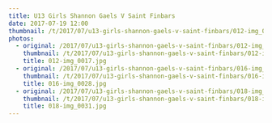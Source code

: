 ```yaml
---
title: U13 Girls Shannon Gaels V Saint Finbars
date: 2017-07-19 12:00
thumbnail: /t/2017/07/u13-girls-shannon-gaels-v-saint-finbars/012-img_0017.jpg
photos:
  - original: /2017/07/u13-girls-shannon-gaels-v-saint-finbars/012-img_0017.jpg
    thumbnail: /t/2017/07/u13-girls-shannon-gaels-v-saint-finbars/012-img_0017.jpg
    title: 012-img_0017.jpg
  - original: /2017/07/u13-girls-shannon-gaels-v-saint-finbars/016-img_0028.jpg
    thumbnail: /t/2017/07/u13-girls-shannon-gaels-v-saint-finbars/016-img_0028.jpg
    title: 016-img_0028.jpg
  - original: /2017/07/u13-girls-shannon-gaels-v-saint-finbars/018-img_0031.jpg
    thumbnail: /t/2017/07/u13-girls-shannon-gaels-v-saint-finbars/018-img_0031.jpg
    title: 018-img_0031.jpg
---
```

